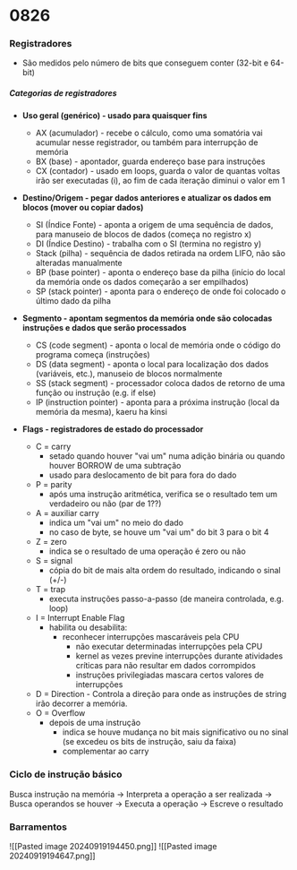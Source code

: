 # 0826
### Registradores 
- São medidos pelo número de bits que conseguem conter (32-bit e 64-bit)

##### Categorias de registradores
- **Uso geral (genérico) - usado para quaisquer fins**
    - AX (acumulador) - recebe o cálculo, como uma somatória vai acumular nesse registrador, ou também para interrupção de memória
    - BX (base) - apontador, guarda endereço base para instruções 
    - CX (contador) - usado em loops, guarda o valor de quantas voltas irão ser executadas (i), ao fim de cada iteração diminui o valor em 1

- **Destino/Origem - pegar dados anteriores e atualizar os dados em blocos (mover ou copiar dados)**
    - SI (Índice Fonte) - aponta a origem de uma sequência de dados, para manuseio de blocos de dados (começa no registro x) 
    - DI (Índice Destino) - trabalha com o SI (termina no registro y)
    - Stack (pilha) - sequência de dados retirada na ordem LIFO, não são alteradas manualmente
    - BP (base pointer) - aponta o endereço base da pilha (início do local da memória onde os dados começarão a ser empilhados)
    - SP (stack pointer) - aponta para o endereço de onde foi colocado o último dado da pilha

- **Segmento - apontam segmentos da memória onde são colocadas instruções e dados que serão processados**
    - CS (code segment) - aponta o local de memória onde o código do programa começa (instruções)
    - DS (data segment) - aponta o local para localização dos dados (variáveis, etc.), manuseio de blocos normalmente
    - SS (stack segment) - processador coloca dados de retorno de uma função ou instrução (e.g. if else)
    - IP (instruction pointer) - aponta para a próxima instrução (local da memória da mesma), kaeru ha kinsi

- **Flags - registradores de estado do processador**
    - C = carry
        - setado quando houver "vai um" numa adição binária ou quando houver BORROW de uma subtração
        - usado para deslocamento de bit para fora do dado
    - P = parity
        - após uma instrução aritmética, verifica se o resultado tem um verdadeiro ou não (par de 1??)
    - A = auxiliar carry
        - indica um "vai um" no meio do dado
        - no caso de byte, se houve um "vai um" do bit 3 para o bit 4
    - Z = zero
        - indica se o resultado de uma operação é zero ou não
    - S = signal
        - cópia do bit de mais alta ordem do resultado, indicando o sinal (+/-)
    - T = trap
        - executa instruções passo-a-passo (de maneira controlada, e.g. loop)
    - I = Interrupt Enable Flag
        - habilita ou desabilita:
            - reconhecer interrupções mascaráveis pela CPU
                - não executar determinadas interrupções pela CPU
                - kernel as vezes previne interrupções durante atividades críticas para não resultar em dados corrompidos
                - instruções privilegiadas mascara certos valores de interrupções
    - D = Direction - Controla a direção para onde as instruções de string irão decorrer a memória.
    - O = Overflow
        - depois de uma instrução
            - indica se houve mudança no bit mais significativo ou no sinal (se excedeu os bits de instrução, saiu da faixa)
            - complementar ao carry

### Ciclo de instrução básico
Busca instrução na memória -> Interpreta a operação a ser realizada -> Busca operandos se houver -> Executa a operação -> Escreve o resultado
### Barramentos
![[Pasted image 20240919194450.png]]
![[Pasted image 20240919194647.png]]